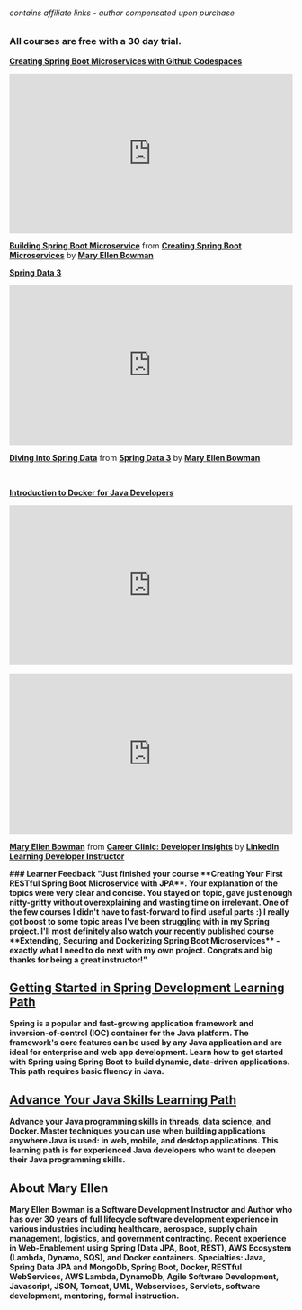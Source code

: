 <script type="text/javascript" src="https://platform.linkedin.com/badges/js/profile.js" async defer></script>
<meta name='ir-site-verification-token' value='-693129333' />

<link rel="shortcut icon" type="image/x-icon" href="action.png" />

###### *contains affiliate links - author compensated upon purchase*

### All courses are free with a 30 day trial.
<p><strong><a href="https://www.linkedin.com/learning-login/share?account=2125562&forceAccount=false&redirect=https%3A%2F%2Fwww.linkedin.com%2Flearning%2Fcreating-spring-boot-microservices%3Ftrk%3Dshare_ent_url%26shareId%3Dpi3k0PBuRjClYEO1Bb%252BUZg%253D%253D">Creating Spring Boot Microservices with Github Codespaces</a></strong></p>
<div style="position:relative;height:0;padding-bottom:56.25%"><iframe width="640" height="360" src="https://www.linkedin.com/learning/embed/creating-spring-boot-microservices/build-a-restful-spring-boot-microservices?autoplay=true&claim=AQHr0MmvM3lvqQAAAZBMwbvTZAuLleSe9Jqj_dhU0v3J-vcnmza8YEJGhy4gDmhZpgE2KvVqYkPxshQqKuEDjTWUK4MCjZwHwiD8JCBN0bjfjHG_xsvOq4Pq40JdxqUL7uQWUkzb9FyVshUNd3LZSaiFAte-IdOEypXWwAdOFegg4AtZj7umuOVXXK1jls4ddqEq5LkfMjPSEQqKPxLnxWAetge21YrK1eoUiiofAIS_hG73XbrXcY9__8yw5QrApVOdoBNNLa_4QYpUeaALIAAOYZ4LFa39-6ssAkB2BjswJA3tKEP1o3XyeIHFpB36T3__yNSbC-V9KkHOt0tC5sDUEEVpvmPaXrp8kyig5R0-H_bqLpGPzRQG0HdJJwRhCg4uhvCy_4UWhx2UUenBWqTjKiWmhr0opwvA2JZxbXJyJese0Mvf3sgFaeGhCuRprd04XEhYVNwVI5YIe9kXO2tOtP9U-fOMRg4zeYYLKjrQNRKq54PrbTdFs4nFjnjS4Oki7nTX0lUfq0ksqPJEt0O8Av9cFvrgAezNtOddvJO6Nzn3zglmsC-ZND5V4X5Clm1WE4NyTJwomEwWq8Ata7NU_tJTm5WRuruZgxiU9jzcUCWzYCQ_jzutdfID_ESh16vH8JJUIAZz-fHR9iDNcOueLzr2D3njav4ojHJOKgCnCLWQvnTz0yDNkfQcw3-wiNeAxSyeHTOPxHCZZZ33YDSSuT47u5uxFtuZT2O2adwgu1IdledGT4lEtCI9DUIVG5g4g3IqlLkhqsB_bEzKtFYX-vaMvfMw7GBK-5d63zeDAkvbYgE9fAKDT6-8QjFAJzX2bc01yMQ__H6hPXjf4Lg7Mn1WjkM7RM13T9dOB82qlZ-zwt6_jSykToDqNerbA2ll0zhdtuFAryZm-wTDF1QeIgj1hl0L9sDVgdyIMpuPZ7tV_wwKe2Kg-N4gQ4OsbR_YON6iDfW4Jfobt0qdaKv7duSog6C7rdluIWxOKY9qlluXAdL5KyRohol0TKEH93UAkpMURdO-hCO5bLhOZ0E-ftVfnM-18WOBHiYj6TeCpdiR6YGwHwTqH9F1UwLmUubnvacAlh_p9fw7NnZUscMi2rk0en4gjoxP71kVnYn-rU1kUidpEaoWjfAcmsiuWoH-F6CQVTswv39KdPO4l3z70Wnh96vaRNLlgY4B9XnAJsCB11jWxG_lZxRzUhK725pc0XkS4yZFP0YeOZT-bQ" mozallowfullscreen="true" webkitallowfullscreen="true" allowfullscreen="true" frameborder="0" style="position:absolute;width:100%;height:100%;left:0"></iframe></div><p><strong><a href="https://www.linkedin.com/learning/creating-spring-boot-microservices/build-a-restful-spring-boot-microservices?trk=embed_lil">Building Spring Boot Microservice</a></strong> from <strong><a href="https://www.linkedin.com/learning/creating-spring-boot-microservices?trk=embed_lil">Creating Spring Boot Microservices</a></strong> by <strong><a href="https://www.linkedin.com/learning/instructors/mary-ellen-bowman?trk=embed_lil">Mary Ellen Bowman</a></strong></p>

<p><strong><a href="https://www.linkedin.com/learning/spring-data-3?trk=embed_lil">Spring Data 3</a></strong></p>
<div style="position:relative;height:0;padding-bottom:56.25%"><iframe width="640" height="360" src="https://www.linkedin.com/learning/embed/spring-data-3/diving-into-spring-data?autoplay=true&claim=AQHXD_WK7WChJwAAAZW_KwyiYEyxWFev9YFq2rtpOPbHyN_1mg7uMBKJ9QMlREpEqKvyfVJNMpYWDpEBaWnCgF12vRyw47bFoKSjsBtHARZNtl_8XhG0CAMX7Yfu5tK5idaaZUGpe0BANsXDq_1MXc1xNU2BNS9YZ1gl7MSyUUnsM2M9oJxcNTg6SXGoGMI2uFO5VBdKWDAKu1XxZPbyRuRnPQUx6FR1owbCdeOUOW2DIh_w7bH3MsMBALIl_in-Dwdu1LL81I-CyQIQAn08J1zu_MpG5ofcVghPoi5awZwlHE81F5Ae3WvE894cdMMVFEGIBYxQ_BMonDrJaDlaeZvkDoF6tNoPS5mtj8GLX4GWmH2gV8cP3xYqVy2zjTjlk941wMuzFzLiBe017BuJcOtZhNNGCFT6Z71ORvKWOFLDexRe2gMbpQTRLd9XnLIiYwulGSA4eiN9DNprRohKi5GfnslkV8LkKyysl2UhVobnwGO37iDrhqQniYSISZnFNCqXLUr9GQBEUngk7dHk2vbjjak3onR05mOBf7x9HxIOvwnHSfxU4X9331Tj2ABDyv2tJoiuoaLCE-u326yu0EwK0JyuhOOxidptAzA42uOWkpoeIU55SlI3BeLUd8lJR06zW2c0l-Y0gG1P_xR-o9Vj54cmxQvI4qTVpBxyhyoGWUlTfQMLXvMuNTWB5etZiEgPFyzr0HtFsgZTy2e7LFNuEYU-sl3pYkky3Rr5IYS7F-0RKPOUBrQPC8E-f-91uuJ9x7crkxlBZXuGLQcBtuVOK3VJtuhIKbXZodyuzjVIPeP1FeCzBJnt_o6Rk_W7c8WtaGrq-vr8QajBZZRcododk1CY8YFbBeUKOdryawFWVfaF3Fat4eM-igxPIocEUhqNaunHcem5fO90a8H5GBjK1fwzjUfGHiy2YIbrZ3vCDFVPOo_F2BIcahPUuGyfWCtAhdztBwqwPMq4TxC1wushX4YdinidGicT-CrId4w-wf2f7IreULztQR4o2d9xBIyEBfnYp0GB-fHc83txbg-pps9kLiVF7H4NwaTBTPozm0GH7SONDA33NrlRGulnaFpFOH9ci6DRn7LpVKdrZ32nU4C1wEn2iLAri_5J6HXlZioO3TGmcomLgrPEuRiEqxeFgMNUxeJF0yWwXi73POcWQ8BqNichGkae5SreY36BMPvOwuFeBIrrBg" mozallowfullscreen="true" webkitallowfullscreen="true" allowfullscreen="true" frameborder="0" style="position:absolute;width:100%;height:100%;left:0"></iframe></div><p><strong><a href="https://www.linkedin.com/learning/spring-data-3/diving-into-spring-data?)?trk=embed_lil">Diving into Spring Data</a></strong> from <strong><a href="https://www.linkedin.com/learning/spring-data-3?trk=embed_lil">Spring Data 3</a></strong> by <strong><a href="https://www.linkedin.com/learning/instructors/mary-ellen-bowman?trk=embed_lil">Mary Ellen Bowman</a></strong></p>
<br>

<p><strong><a href="https://www.linkedin.com/learning/introduction-to-docker-for-java-developers?trk=embed_lil">Introduction to Docker for Java Developers</a> </strong></p>
<div style="position:relative;height:0;padding-bottom:56.25%"><iframe width="640" height="360" src="https://www.linkedin.com/learning/embed/introduction-to-docker-for-java-developers/zero-to-zero-to-hero?autoplay=false&claim=AQFueKQoGg2EEAAAAYE2lw0Pz0TbEGLJidMCdgeUEogFqb9MkxWaGMluqWrKuSQjpymsEUt6HvADY0RIkMvPVIOBMHozeocfiEIUYyhVbzUXQgFnE1v5Ald2yUZ3JL6acOtXLs80nwDin5I229xCUYSbTjceI4FcE-DwGfg4ropdmXeRbJeTBhfWtTJIav9c4xNVB5g2-4OFiwsraX8qxawqKCf3xdZv_MXqCcwcSNLsziKvfKeyPxHsUo8MClElEUm5_qYcBlSiLVD49VJ-7-m5vb-pRYcZmtrQ0Jq2PX7IQOh2Ysr5XBwK36H8LUlgeQdjkY3PXbgdp3hMzvAbEQV7udGK5s5Fgn10kCos9cvTxQl6aAxglxNilinW5m8Xs-_4Fa4Lu_6ycFOm32x6LLDzmJuGmlszPD1bkApCNxFUKBxBU1u3UkbYmEUXwaD_bzBXNCWqAg_cf-RxC-wD_UZd0Mm6pnm-mnYrYvBQCrlPlxvqVrbpG4vyMYPBS26mJwKqLTRcWKfdcwBkv5PpxYfG0ZnSoDAHcjgwnaPz4sZQaITXx-gIAuQ8bubuUOZpyQBo_gop0TKBapV7rKM3r-vQI2CqHvoieDL2ncqzsFWf2vZZhhf-eIYzD4dM1cvoa3Vkd4Mfjqtgx25g6VCg2rGQGmXOUA25jDrau7F9EThWrlDbIRmGMS5xucqmrt6Yv7u9v8-Fn7Nsq1wzpLQzCiWWpBjY7grQ98lpsUxJIireJ24z2dYbLqVYm9DKhudBFLZGuNHsd8I4Ljyn463rhDToZ1HeMAiVik11EMr4KBImtoiHoFH_91n396g7XFAFvp8f0TbFi3qoe87bJNwYAqRbi59JPInP9j66CJajplpQOGW-Npsx6J2qgnWXNK1dkigb8nBNWOxgXJG_8h8RbSZDc9KExU5r8zz9mPZFfA7exypMFqnCXwA9SMFbms2PkDQzjo-JpuIPkdRY9D4IHEUFz_JjLwG7s9SPRx3qFVaR1ppprs3-qh1drvOFD2aW36fggSHCNohxGJ_AX-JaDkJJ3zf-Gwr68f357KgBDS3eMmufXjC7HiCIapjNxNJfArnfVIssdfQmcuR9dJNfp34qB3xRDEgdxYSQjWYrYvFAd5OXSf4VUmcxBI0IW6vE62tAWSo6bVRNrJ1Vk2FrZWE&lipi=urn%3Ali%3Apage%3Ad_learning_content%3B9tbbP8igTFKipkDtREnRXg%3D%3D&licu" mozallowfullscreen="true" webkitallowfullscreen="true" allowfullscreen="true" frameborder="0" style="position:absolute;width:100%;height:100%;left:0"></iframe></div>
<br>


<div style="position:relative;height:0;padding-bottom:56.25%"><iframe width="640" height="360" src="https://www.linkedin.com/learning/embed/career-clinic-developer-insights/mary-ellen-bowman?autoplay=true&claim=AQETh1s4uy_IcAAAAYFdJk6pnPLTPnhmTMES-2ab86Zlbt-UwBxu1qTS419-ap4HNvSKYnvQITiRuY2j8AK-acuCGIwfpuxEukug5EK6I4t6oDRNx9geHsB3SyrvCzpMlreqj7WAsA6j-6SuKw02KhjzbS00GMG3a_janZhkWxOpa61rXQupSoL6kkV1MZpOUdWUj5XGW9VMJGuEpjLwE6rC3xL7pCDs2jh5KKfcPw6MmdGdePcIpD8nMSbwcf8YUyKx0047MernygKQqrGCY9weU0NGLrDeeQfnZvZJjE9_4GvTquH2MQUtNrJ5Q-BvxXRTqpsCvJRnmsjUMV10K7W8GQ3nwg2nwM8exsP094Fkx1WMD9v-NQcntOQmL7yT1wPVp2nh0tY7dQoG45-ESLHP0x9vPPD6iwZ1TazkYhA9tN4HleWiSBHx4uf8_f6MG1B-5Aa4ts-FIyCaSwtiyuyimLupJs6jER3TVPOv3rPmkauwdqCHEtrBxJ4oioaph2-ZmIg__rHBhO5HAPYg6I7YT3tnnLeFAgWCbYQHHxeSSeeg2UwiFyNiQuYTXdeBIf4XSJPbN_sYn_b-aH7TnGWMCK_3P-g1hYulTm7sa3MK45OGqeGAaTiBXhJ1ZzVGXdR3dC7HANRYT6nvkJoZFDMW3C7B_VPZ1_LmH3UmX3ZicrD6U20Bs13y6_DFho136_ENG-PT-Q7njIJUu7DrOqA8KLsUL9qS6VO6uy3cLHTSJsaA-ouKi_U-Efcaz6lxG9n3OHe1Ah2FGUeEgeYVvEPYe9ldoNjSxq5IGwy-I5SN8HWYIoFwyP1aeoCQMKNyn5VSlTU-hzb3OVvkXTKfsu4wx6XV6hsmc07xqngT0pEC9-JhtNEGF7q3oO9WioFjyyc8aylj-llq669pSUdk4NyRgnGQAciKHSUkqNRSKcTQkfBS6vkeNn-ZL7-qGIurGEZ-HRPHDQfDC1LbGFUVCKgORC2ZXvO78NZBopcojBR8YPzthqjLW62GWQYIMXESKRS2GNHQUV32qv45nClBri_V61vPGb1qwWdybHqr909S7B-PJW7-3oRVy4oxpOvW8WGUPjKDjJaNDOC4RI7jHG2Y8khhJhl9hFdVo81n5daBEEvdb8JaU6wBlbXBGv2690K_dKpKdnzSHg&lipi=urn%3Ali%3Apage%3Ad_learning_content%3BAPwPfgOeSd62LSf7UFz9cg%3D%3D&licu" mozallowfullscreen="true" webkitallowfullscreen="true" allowfullscreen="true" frameborder="0" style="position:absolute;width:100%;height:100%;left:0"></iframe></div><p><strong><a href="https://www.linkedin.com/learning/career-clinic-developer-insights/mary-ellen-bowman?trk=embed_lil">Mary Ellen Bowman</a></strong> from <strong><a href="https://www.linkedin.com/learning/career-clinic-developer-insights?trk=embed_lil">Career Clinic: Developer Insights</a></strong> by <strong><a href="https://www.linkedin.com/learning/instructors/linkedin-learning-developer-instructor?trk=embed_lil">LinkedIn Learning Developer Instructor</a></strong></p>
<b>
### Learner Feedback
"Just finished your course **Creating Your First RESTful Spring Boot Microservice with JPA**. Your explanation of the topics were very clear and concise. You stayed on topic, gave just enough nitty-gritty without overexplaining and wasting time on irrelevant. One of the few courses I didn't have to fast-forward to find useful parts :) I really got boost to some topic areas I've been struggling with in my Spring project. I'll most definitely also watch your recently published course **Extending, Securing and Dockerizing Spring Boot Microservices** - exactly what I need to do next with my own project.
Congrats and big thanks for being a great instructor!"

## [Getting Started in Spring Development Learning Path](https://www.linkedin.com/learning/paths/getting-started-in-spring-development)
Spring is a popular and fast-growing application framework and inversion-of-control (IOC) container for the Java platform. The framework's core features can be used by any Java application and are ideal for enterprise and web app development. Learn how to get started with Spring using Spring Boot to build dynamic, data-driven applications. This path requires basic fluency in Java.

## [Advance Your Java Skills Learning Path](https://www.linkedin.com/learning/paths/advance-your-java-skills)
Advance your Java programming skills in threads, data science, and Docker. Master techniques you can use when building applications anywhere Java is used: in web, mobile, and desktop applications. This learning path is for experienced Java developers who want to deepen their Java programming skills.

 
## About Mary Ellen 
Mary Ellen Bowman is a Software Development Instructor and Author who has over 30 years of full lifecycle software development experience in various industries including healthcare, aerospace, supply chain management, logistics, and government contracting. Recent experience in Web-Enablement using Spring (Data JPA, Boot, REST), AWS Ecosystem (Lambda, Dynamo, SQS), and Docker containers.
Specialties: Java, Spring Data JPA and MongoDb, Spring Boot, Docker, RESTful WebServices, AWS Lambda, DynamoDb, Agile Software Development, Javascript, JSON, Tomcat, UML, Webservices, Servlets, software development, mentoring, formal instruction.


